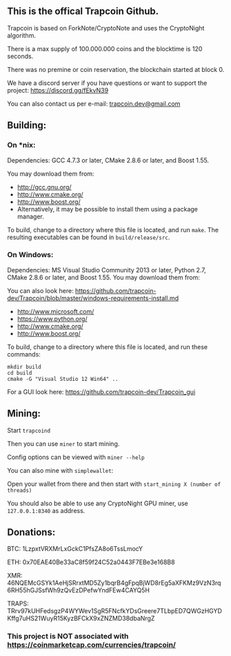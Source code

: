 ## This is the offical Trapcoin Github.

Trapcoin is based on ForkNote/CryptoNote and uses the CryptoNight algorithm.

There is a max supply of 100.000.000 coins and the blocktime is 120 seconds.

There was no premine or coin reservation, the blockchain started at block 0.

We have a discord server if you have questions or want to support the project:
https://discord.gg/fEkvN39

You can also contact us per e-mail: trapcoin.dev@gmail.com

## Building:

### On *nix:

Dependencies: GCC 4.7.3 or later, CMake 2.8.6 or later, and Boost 1.55.

You may download them from:

* http://gcc.gnu.org/
* http://www.cmake.org/
* http://www.boost.org/
* Alternatively, it may be possible to install them using a package manager.

To build, change to a directory where this file is located, and run `make`. The resulting executables can be found in `build/release/src`.

### On Windows:
Dependencies: MS Visual Studio Community 2013 or later, Python 2.7, CMake 2.8.6 or later, and Boost 1.55. You may download them from:

You can also look here: https://github.com/trapcoin-dev/Trapcoin/blob/master/windows-requirements-install.md

* http://www.microsoft.com/
* https://www.python.org/
* http://www.cmake.org/
* http://www.boost.org/

To build, change to a directory where this file is located, and run these commands: 
```
mkdir build
cd build
cmake -G "Visual Studio 12 Win64" ..
```

For a GUI look here: https://github.com/trapcoin-dev/Trapcoin_gui

## Mining:

Start ```trapcoind```

Then you can use ```miner``` to start mining.

Config options can be viewed with ```miner --help```

You can also mine with ```simplewallet```:

Open your wallet from there and then start with ```start_mining X (number of threads)```

You should also be able to use any CryptoNight GPU miner, use ```127.0.0.1:8340``` as address.

## Donations:

BTC: 1LzpxtVRXMrLxGckC1PfsZA8o6TssLmocY

ETH: 0x70EAE40Be33aC8f59f24C52a0443F7EBe3e168B8

XMR: 46NQEMcGSYk1AeHjSRrxtMD5Zy1bqrB4gFpqBjWD8rEg5aXFKMz9VzN3rq6RH55hGJSsfWh9zQvEzDPefwYndFEw4CAYQ5H

TRAPS: TRrv97kUHFedsgzP4WYWev1SgR5FNcfkYDsGreere7TLbpED7QWGzHGYDKffg7uHS21WuyR15KyzBFCkX9xZNZMD38dbaNrgZ


### This project is NOT associated with https://coinmarketcap.com/currencies/trapcoin/
